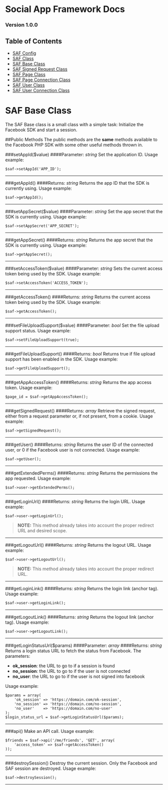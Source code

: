 # Social App Framework Docs
### Version 1.0.0

## Table of Contents

* [SAF Config](saf_config.md)
* [SAF Class](saf.md)
* [SAF Base Class](saf_base.md)
* [SAF Signed Request Class](saf_signed_request.md)
* [SAF Page Class](saf_page.md)
* [SAF Page Connection Class](saf_page_connection.md)
* [SAF User Class](saf_user.md)
* [SAF User Connection Class](saf_user_connection.md)

# SAF Base Class
The SAF Base class is a small class with a simple task: Initialize the
Facebook SDK and start a session.

##Public Methods
The public methods are the **same** methods available to the Facebook PHP SDK
with some other useful methods thrown in.

###setAppId($value)
####Parameter: _string_
Set the application ID. Usage example:

    $saf->setAppId('APP_ID');

***

###getAppId()
####Returns: _string_
Returns the app ID that the SDK is currently using. Usage example:

    $saf->getAppId();

***

###setAppSecret($value)
####Parameter: _string_
Set the app secret that the SDK is currently using. Usage example:

    $saf->setAppSecret('APP_SECRET');

***

###getAppSecret()
####Returns: _string_
Returns the app secret that the SDK is currently using. Usage example:

    $saf->getAppSecret();

***

###setAccessToken($value)
####Parameter: _string_
Sets the current access token being used by the SDK. Usage example:

    $saf->setAccessToken('ACCESS_TOKEN');

***

###getAccessToken()
####Returns: _string_
Returns the current access token being used by the SDK. Usage example:

    $saf->getAccessToken();

***

###setFileUploadSupport($value)
####Parameter: _bool_
Set the file upload support status. Usage example:

    $saf->setFileUploadSupport(true);

***

###getFileUploadSupport()
####Returns: _bool_
Returns true if file upload support has been enabled in the SDK. Usage example:

    $saf->getFileUploadSupport();

***

###getAppAccessToken()
####Returns: _string_
Returns the app access token. Usage example:

    $page_id = $saf->getAppAccessToken();

***

###getSignedRequest()
####Returns: _array_
Retrieve the signed request, either from a request parameter or, if not present,
from a cookie. Usage example:

    $saf->getSignedRequest();

***

###getUser()
####Returns: _string_
Returns the user ID of the connected user, or 0 if the Facebook user is not
connected. Usage example:

    $saf->getUser();

***

###getExtendedPerms()
####Returns: _string_
Returns the permissions the app requested. Usage example:

    $saf->user->getExtendedPerms();

***

###getLoginUrl()
####Returns: _string_
Returns the login URL. Usage example:

    $saf->user->getLoginUrl();

>**NOTE:** This method already takes into account the proper redirect URL and
desired scope.

***

###getLogoutUrl()
####Returns: _string_
Returns the logout URL. Usage example:

    $saf->user->getLogoutUrl();

>**NOTE:** This method already takes into account the proper redirect URL.

***

###getLoginLink()
####Returns: _string_
Returns the login link (anchor tag). Usage example:

    $saf->user->getLoginLink();

***

###getLogoutLink()
####Returns: _string_
 Returns the logout link (anchor tag). Usage example:

    $saf->user->getLogoutLink();

***

###getLoginStatusUrl($params)
####Parameter: _array_
####Returns: _string_
Returns a login status URL to fetch the status from Facebook.  The parameters:

- **ok_session**: the URL to go to if a session is found
- **no_session**: the URL to go to if the user is not connected
- **no_user**: the URL to go to if the user is not signed into facebook

Usage example:

    $params = array(
        'ok_session' => 'https://domain.com/ok-session',
        'no_session' => 'https://domain.com/no-session',
        'no_user'    => 'https://domain.com/no-user'
    );
    $login_status_url = $saf->getLoginStatusUrl($params);

***

###api()
Make an API call. Usage example:

    $friends = $saf->api('/me/friends', 'GET', array(
        'access_token' => $saf->getAccessToken()
    ));

***

###destroySession()
Destroy the current session. Only the Facebook and SAF session are destroyed.
Usage example:

    $saf->destroySession();

***
